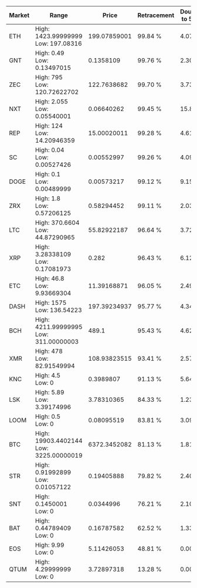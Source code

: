 | Market | Range | Price| Retracement | Doubles to 50% |
| --- | --- | --- | --- | --- |
| ETH | High: 1423.99999999<br />Low: 197.08316 | 199.07859001 | 99.84 % | 4.07 |
| GNT | High: 0.49<br />Low: 0.13497015 | 0.1358109 | 99.76 % | 2.30 |
| ZEC | High: 795<br />Low: 120.72622702 | 122.7638682 | 99.70 % | 3.73 |
| NXT | High: 2.055<br />Low: 0.05540001 | 0.06640262 | 99.45 % | 15.89 |
| REP | High: 124<br />Low: 14.20946359 | 15.00020011 | 99.28 % | 4.61 |
| SC | High: 0.04<br />Low: 0.00527426 | 0.00552997 | 99.26 % | 4.09 |
| DOGE | High: 0.1<br />Low: 0.00489999 | 0.00573217 | 99.12 % | 9.15 |
| ZRX | High: 1.8<br />Low: 0.57206125 | 0.58294452 | 99.11 % | 2.03 |
| LTC | High: 370.6604<br />Low: 44.87290965 | 55.82922187 | 96.64 % | 3.72 |
| XRP | High: 3.28338109<br />Low: 0.17081973 | 0.282 | 96.43 % | 6.12 |
| ETC | High: 46.8<br />Low: 9.93669304 | 11.39168871 | 96.05 % | 2.49 |
| DASH | High: 1575<br />Low: 136.54223 | 197.39234937 | 95.77 % | 4.34 |
| BCH | High: 4211.99999995<br />Low: 311.00000003 | 489.1 | 95.43 % | 4.62 |
| XMR | High: 478<br />Low: 82.91549994 | 108.93823515 | 93.41 % | 2.57 |
| KNC | High: 4.5<br />Low: 0 | 0.3989807 | 91.13 % | 5.64 |
| LSK | High: 5.89<br />Low: 3.39174996 | 3.78310365 | 84.33 % | 1.23 |
| LOOM | High: 0.5<br />Low: 0 | 0.08095519 | 83.81 % | 3.09 |
| BTC | High: 19903.4402144<br />Low: 3225.00000019 | 6372.3452082 | 81.13 % | 1.81 |
| STR | High: 0.91992899<br />Low: 0.01057122 | 0.19405888 | 79.82 % | 2.40 |
| SNT | High: 0.1450001<br />Low: 0 | 0.0344996 | 76.21 % | 2.10 |
| BAT | High: 0.44789409<br />Low: 0 | 0.16787582 | 62.52 % | 1.33 |
| EOS | High: 9.99<br />Low: 0 | 5.11426053 | 48.81 % | 0.00 |
| QTUM | High: 4.29999999<br />Low: 0 | 3.72897318 | 13.28 % | 0.00 |
